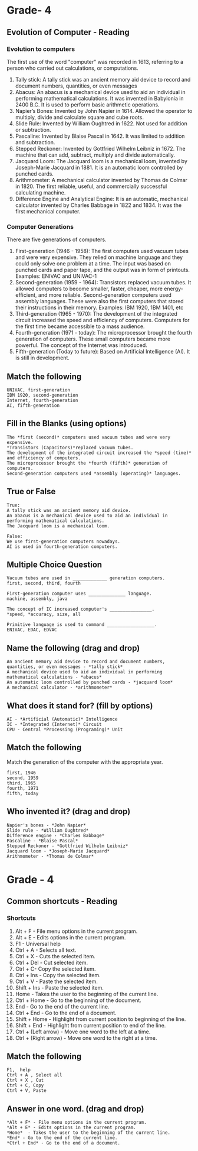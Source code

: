 # Grade- 4

## Evolution of Computer  - Reading

### Evolution to computers

The first use of the word "computer" was recorded in 1613, referring to a person who carried out calculations, or computations.
1. Tally stick: A tally stick was an ancient memory aid device to record and document numbers, quantities, or even messages
2. Abacus: An abacus is a mechanical device used to aid an individual in performing mathematical calculations. It was invented in Babylonia in 2400 B.C.  It is used to perform basic arithmetic operations.
3. Napier’s Bones: Invented by John Napier in 1614. Allowed the operator to multiply, divide and calculate square and cube roots.
4. Slide Rule: Invented by William Oughtred in 1622. Not used for addition or subtraction. 
5. Pascaline: Invented by Blaise Pascal in 1642. It was limited to addition and subtraction. 
6. Stepped Reckoner: Invented by Gottfried Wilhelm Leibniz in 1672. The machine that can add, subtract, multiply and divide automatically. 
7. Jacquard Loom: The Jacquard loom is a mechanical loom, invented by Joseph-Marie Jacquard in 1881.  It is an automatic loom controlled by punched cards. 
8. Arithmometer: A mechanical calculator invented by Thomas de Colmar in 1820. The first reliable, useful, and commercially successful calculating machine.
9. Difference Engine and Analytical Engine: It is an automatic, mechanical calculator invented by Charles Babbage in 1822 and 1834. It was the first mechanical computer.

### Computer Generations 

There are five generations of computers.

1. First-generation (1946 - 1958): The first computers used vacuum tubes and were very expensive. They relied on machine language and they could only solve one problem at a time.  The input was based on punched cards and paper tape, and the output was in form of printouts. Examples: ENIVAC and UNIVAC-1
2. Second-generation (1959 - 1964): Transistors replaced vacuum tubes. It allowed computers to become smaller, faster, cheaper, more energy-efficient, and more reliable. Second-generation computers used assembly languages. These were also the first computers that stored their instructions in their memory. Examples: IBM 1920, 1BM 1401, etc
3. Third-generation (1965 - 1970): The development of the integrated circuit increased the speed and efficiency of computers. Computers for the first time became accessible to a mass audience.
4. Fourth-generation (1971 - today): The microprocessor brought the fourth generation of computers. These small computers became more powerful. The concept of the Internet was introduced. 
5. Fifth-generation (Today to future): Based on Artificial Intelligence (AI). It is still in development. 

## Match the following

```
UNIVAC, first-generation
IBM 1920, second-generation
Internet, fourth-generation
AI, fifth-generation
```

## Fill in the Blanks (using options)

```
The *first (second)* computers used vacuum tubes and were very expensive.
*Transistors (Capacitors)*replaced vacuum tubes.
The development of the integrated circuit increased the *speed (time)* and efficiency of computers. 
The microprocessor brought the *fourth (fifth)* generation of computers. 
Second-generation computers used *assembly (operating)* languages. 
```

## True or False

```
True:
A tally stick was an ancient memory aid device.
An abacus is a mechanical device used to aid an individual in performing mathematical calculations.
The Jacquard loom is a mechanical loom.

False:
We use first-generation computers nowadays.
AI is used in fourth-generation computers.
```
## Multiple Choice Question

```
Vacuum tubes are used in _____________ generation computers.
first, second, third, fourth

First-generation computer uses ______________ language.
machine, assembly, java

The concept of IC increased computer's ________________.
*speed, *accuracy, size, all

Primitive language is used to command __________________.
ENIVAC, EDAC, EDVAC
```
## Name the following (drag and drop)
```
An ancient memory aid device to record and document numbers, quantities, or even messages - *tally stick*
A mechanical device used to aid an individual in performing mathematical calculations - *abacus*
An automatic loom controlled by punched cards - *jacquard loom*
A mechanical calculator - *arithmometer*
```
## What does it stand for? (fill by options)
```
AI - *Artificial (Automatic)* Intelligence
IC - *Integrated (Internet)* Circuit
CPU - Central *Processing (Programing)* Unit
```
## Match the following 

Match the generation of the computer with the appropriate year.
```
first, 1946
second, 1959
third, 1965
fourth, 1971
fifth, today
```
## Who invented it? (drag and drop)
```
Napier's bones - *John Napier*
Slide rule - *William Oughtred*
Difference engine - *Charles Babbage*
Pascaline - *Blaise Pascal*
Stepped Reckoner - *Gottfried Wilhelm Leibniz*
Jacquard loom - *Joseph-Marie Jacquard*
Arithmometer - *Thomas de Colmar*
```
# Grade - 4
## Common shortcuts - Reading

### Shortcuts

1. Alt + F - File menu options in the current program.
2. Alt + E - Edits options in the current program.
3. F1 - Universal help 
4. Ctrl + A - Selects all text.
5. Ctrl + X - Cuts the selected item.
6. Ctrl + Del - Cut selected item.
7. Ctrl + C- Copy the selected item.
8. Ctrl + Ins -  Copy the selected item.
9. Ctrl + V - Paste the selected item.
10. Shift + Ins - Paste the selected item.
11. Home  - Takes the user to the beginning of the current line.
12. Ctrl + Home - Go to the beginning of the document.
13. End - Go to the end of the current line.
14. Ctrl + End - Go to the end of a document.
15. Shift + Home - Highlight from current position to beginning of the line.
16. Shift + End - Highlight from current position to end of the line.
17. Ctrl + (Left arrow) - Move one word to the left at a time.
18. Ctrl + (Right arrow) - Move one word to the right at a time.

## Match the following

```
F1,  help 
Ctrl + A , Select all 
Ctrl + X , Cut
Ctrl + C, Copy
Ctrl + V, Paste
```
## Answer in one word. (drag and drop)

```
*Alt + F* - File menu options in the current program.
*Alt + E* - Edits options in the current program.
*Home*  - Takes the user to the beginning of the current line.
*End* - Go to the end of the current line.
*Ctrl + End* - Go to the end of a document.

```

